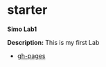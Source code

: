 # starter

**Simo Lab1**

**Description:**
This is my first Lab
 - [gh-pages ](https://user.github.io/index.html)
        


